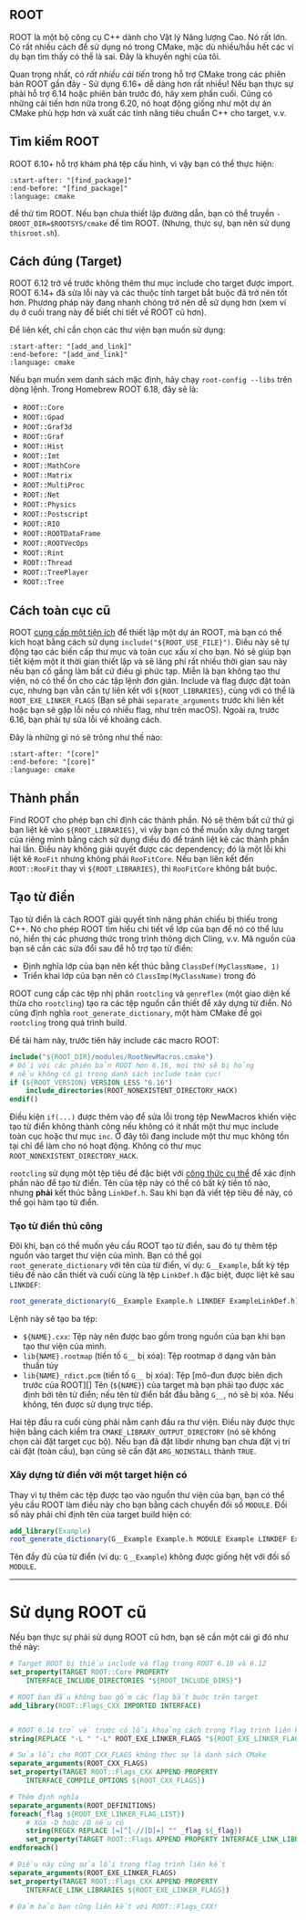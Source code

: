 ## ROOT

ROOT là một bộ công cụ C++ dành cho Vật lý Năng lượng Cao. Nó rất lớn. Có rất nhiều cách để sử dụng nó trong CMake, mặc dù nhiều/hầu hết các ví dụ bạn tìm thấy có thể là sai. Đây là khuyến nghị của tôi.

Quan trọng nhất, có _rất nhiều cải tiến_ trong hỗ trợ CMake trong các phiên bản ROOT gần đây - Sử dụng 6.16+ dễ dàng hơn rất nhiều! Nếu bạn thực sự phải hỗ trợ 6.14 hoặc phiên bản trước đó, hãy xem phần cuối. Cũng có những cải tiến hơn nữa trong 6.20, nó hoạt động giống như một dự án CMake phù hợp hơn và xuất các tính năng tiêu chuẩn C++ cho target, v.v.

## Tìm kiếm ROOT

ROOT 6.10+ hỗ trợ khám phá tệp cấu hình, vì vậy bạn có thể thực hiện:

```{literalinclude} ../../examples/root-simple/CMakeLists.txt
:start-after: "[find_package]"
:end-before: "[find_package]"
:language: cmake
```

để thử tìm ROOT. Nếu bạn chưa thiết lập đường dẫn, bạn có thể truyền `-DROOT_DIR=$ROOTSYS/cmake` để tìm ROOT. (Nhưng, thực sự, bạn nên sử dụng `thisroot.sh`).

## Cách đúng (Target)

ROOT 6.12 trở về trước không thêm thư mục include cho target được import. ROOT 6.14+ đã sửa lỗi này và các thuộc tính target bắt buộc đã trở nên tốt hơn. Phương pháp này đang nhanh chóng trở nên dễ sử dụng hơn (xem ví dụ ở cuối trang này để biết chi tiết về ROOT cũ hơn).

Để liên kết, chỉ cần chọn các thư viện bạn muốn sử dụng:

```{literalinclude} ../../examples/root-simple/CMakeLists.txt
:start-after: "[add_and_link]"
:end-before: "[add_and_link]"
:language: cmake
```

Nếu bạn muốn xem danh sách mặc định, hãy chạy `root-config --libs` trên dòng lệnh. Trong Homebrew ROOT 6.18, đây sẽ là:

- `ROOT::Core`
- `ROOT::Gpad`
- `ROOT::Graf3d`
- `ROOT::Graf`
- `ROOT::Hist`
- `ROOT::Imt`
- `ROOT::MathCore`
- `ROOT::Matrix`
- `ROOT::MultiProc`
- `ROOT::Net`
- `ROOT::Physics`
- `ROOT::Postscript`
- `ROOT::RIO`
- `ROOT::ROOTDataFrame`
- `ROOT::ROOTVecOps`
- `ROOT::Rint`
- `ROOT::Thread`
- `ROOT::TreePlayer`
- `ROOT::Tree`

## Cách toàn cục cũ

ROOT [cung cấp một tiện ích](https://root.cern.ch/how/integrate-root-my-project-cmake) để thiết lập một dự án ROOT, mà bạn có thể kích hoạt bằng cách sử dụng `include("${ROOT_USE_FILE}")`. Điều này sẽ tự động tạo các biến cấp thư mục và toàn cục xấu xí cho bạn. Nó sẽ giúp bạn tiết kiệm một ít thời gian thiết lập và sẽ lãng phí rất nhiều thời gian sau này nếu bạn cố gắng làm bất cứ điều gì phức tạp. Miễn là bạn không tạo thư viện, nó có thể ổn cho các tập lệnh đơn giản. Include và flag được đặt toàn cục, nhưng bạn vẫn cần tự liên kết với `${ROOT_LIBRARIES}`, cùng với có thể là `ROOT_EXE_LINKER_FLAGS` (Bạn sẽ phải `separate_arguments` trước khi liên kết hoặc bạn sẽ gặp lỗi nếu có nhiều flag, như trên macOS). Ngoài ra, trước 6.16, bạn phải tự sửa lỗi về khoảng cách.

Đây là những gì nó sẽ trông như thế nào:

```{literalinclude} ../../examples/root-usefile/CMakeLists.txt
:start-after: "[core]"
:end-before: "[core]"
:language: cmake
```

## Thành phần

Find ROOT cho phép bạn chỉ định các thành phần. Nó sẽ thêm bất cứ thứ gì bạn liệt kê vào `${ROOT_LIBRARIES}`, vì vậy bạn có thể muốn xây dựng target của riêng mình bằng cách sử dụng điều đó để tránh liệt kê các thành phần hai lần. Điều này không giải quyết được các dependency; đó là một lỗi khi liệt kê `RooFit` nhưng không phải `RooFitCore`. Nếu bạn liên kết đến `ROOT::RooFit` thay vì `${ROOT_LIBRARIES}`, thì `RooFitCore` không bắt buộc.

## Tạo từ điển

Tạo từ điển là cách ROOT giải quyết tính năng phản chiếu bị thiếu trong C++. Nó cho phép ROOT tìm hiểu chi tiết về lớp của bạn để nó có thể lưu nó, hiển thị các phương thức trong trình thông dịch Cling, v.v. Mã nguồn của bạn sẽ cần các sửa đổi sau để hỗ trợ tạo từ điển:

- Định nghĩa lớp của bạn nên kết thúc bằng `ClassDef(MyClassName, 1)`
- Triển khai lớp của bạn nên có `ClassImp(MyClassName)` trong đó

ROOT cung cấp các tệp nhị phân `rootcling` và `genreflex` (một giao diện kế thừa cho `rootcling`) tạo ra các tệp nguồn cần thiết để xây dựng từ điển. Nó cũng định nghĩa `root_generate_dictionary`, một hàm CMake để gọi `rootcling` trong quá trình build.

Để tải hàm này, trước tiên hãy include các macro ROOT:

```cmake
include("${ROOT_DIR}/modules/RootNewMacros.cmake")
# Đối với các phiên bản ROOT hơn 6.16, mọi thứ sẽ bị hỏng
# nếu không có gì trong danh sách include toàn cục!
if (${ROOT_VERSION} VERSION_LESS "6.16")
    include_directories(ROOT_NONEXISTENT_DIRECTORY_HACK)
endif()
```

Điều kiện `if(...)` được thêm vào để sửa lỗi trong tệp NewMacros khiến việc tạo từ điển không thành công nếu không có ít nhất một thư mục include toàn cục hoặc thư mục `inc`. Ở đây tôi đang include một thư mục không tồn tại chỉ để làm cho nó hoạt động. Không có thư mục `ROOT_NONEXISTENT_DIRECTORY_HACK`.

`rootcling` sử dụng một tệp tiêu đề đặc biệt với [công thức cụ thể][linkdef-root] để xác định phần nào để tạo từ điển. Tên của tệp này có thể có bất kỳ tiền tố nào, nhưng **phải** kết thúc bằng `LinkDef.h`. Sau khi bạn đã viết tệp tiêu đề này, có thể gọi hàm tạo từ điển.

### Tạo từ điển thủ công

Đôi khi, bạn có thể muốn yêu cầu ROOT tạo từ điển, sau đó tự thêm tệp nguồn vào target thư viện của mình. Bạn có thể gọi `root_generate_dictionary` với tên của từ điển, ví dụ: `G__Example`, bất kỳ tệp tiêu đề nào cần thiết và cuối cùng là tệp `LinkDef.h` đặc biệt, được liệt kê sau `LINKDEF`:

```cmake
root_generate_dictionary(G__Example Example.h LINKDEF ExampleLinkDef.h)
```

Lệnh này sẽ tạo ba tệp:

- `${NAME}.cxx`: Tệp này nên được bao gồm trong nguồn của bạn khi bạn tạo thư viện của mình.
- `lib{NAME}.rootmap` (tiền tố `G__` bị xóa): Tệp rootmap ở dạng văn bản thuần túy
- `lib{NAME}_rdict.pcm` (tiền tố `G__` bị xóa): Tệp [mô-đun được biên dịch trước của ROOT][]
  Tên (`${NAME}`) của target mà bạn phải tạo được xác định bởi tên từ điển; nếu tên từ điển bắt đầu bằng `G__`, nó sẽ bị xóa. Nếu không, tên được sử dụng trực tiếp.

Hai tệp đầu ra cuối cùng phải nằm cạnh đầu ra thư viện. Điều này được thực hiện bằng cách kiểm tra `CMAKE_LIBRARY_OUTPUT_DIRECTORY` (nó sẽ không chọn cài đặt target cục bộ). Nếu bạn đã đặt libdir nhưng bạn chưa đặt vị trí cài đặt (toàn cầu), bạn cũng sẽ cần đặt `ARG_NOINSTALL` thành `TRUE`.

### Xây dựng từ điển với một target hiện có

Thay vì tự thêm các tệp được tạo vào nguồn thư viện của bạn, bạn có thể yêu cầu ROOT làm điều này cho bạn bằng cách chuyển đối số `MODULE`. Đối số này phải chỉ định tên của target build hiện có:

```cmake
add_library(Example)
root_generate_dictionary(G__Example Example.h MODULE Example LINKDEF ExampleLinkDef.h)
```

Tên đầy đủ của từ điển (ví dụ: `G__Example`) không được giống hệt với đối số `MODULE`.

[linkdef-root]: https://root.cern.ch/selecting-dictionary-entries-linkdefh
[root pre-compiled module file]: https://inspirehep.net/literature/1413967

---

# Sử dụng ROOT cũ

Nếu bạn thực sự phải sử dụng ROOT cũ hơn, bạn sẽ cần một cái gì đó như thế này:

```cmake
# Target ROOT bị thiếu include và flag trong ROOT 6.10 và 6.12
set_property(TARGET ROOT::Core PROPERTY
    INTERFACE_INCLUDE_DIRECTORIES "${ROOT_INCLUDE_DIRS}")

# ROOT ban đầu không bao gồm các flag bắt buộc trên target
add_library(ROOT::Flags_CXX IMPORTED INTERFACE)


# ROOT 6.14 trở về trước có lỗi khoảng cách trong flag trình liên kết
string(REPLACE "-L " "-L" ROOT_EXE_LINKER_FLAGS "${ROOT_EXE_LINKER_FLAGS}")

# Sửa lỗi cho ROOT_CXX_FLAGS không thực sự là danh sách CMake
separate_arguments(ROOT_CXX_FLAGS)
set_property(TARGET ROOT::Flags_CXX APPEND PROPERTY
    INTERFACE_COMPILE_OPTIONS ${ROOT_CXX_FLAGS})

# Thêm định nghĩa
separate_arguments(ROOT_DEFINITIONS)
foreach(_flag ${ROOT_EXE_LINKER_FLAG_LIST})
    # Xóa -D hoặc /D nếu có
    string(REGEX REPLACE [=[^[-//]D]=] "" _flag ${_flag})
    set_property(TARGET ROOT::Flags APPEND PROPERTY INTERFACE_LINK_LIBRARIES ${_flag})
endforeach()

# Điều này cũng sửa lỗi trong flag trình liên kết
separate_arguments(ROOT_EXE_LINKER_FLAGS)
set_property(TARGET ROOT::Flags_CXX APPEND PROPERTY
    INTERFACE_LINK_LIBRARIES ${ROOT_EXE_LINKER_FLAGS})

# Đảm bảo bạn cũng liên kết với ROOT::Flags_CXX!
```